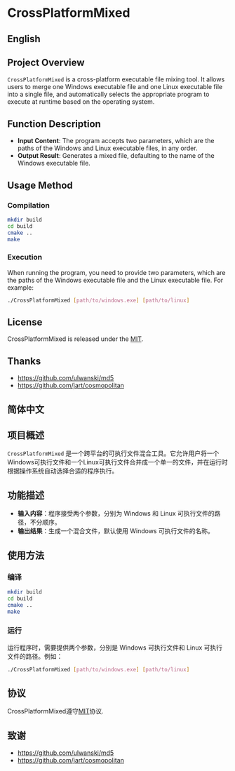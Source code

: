 # CrossPlatformMixed
## English

## Project Overview
`CrossPlatformMixed` is a cross-platform executable file mixing tool. It allows users to merge one Windows executable file and one Linux executable file into a single file, and automatically selects the appropriate program to execute at runtime based on the operating system.

## Function Description
- **Input Content**: The program accepts two parameters, which are the paths of the Windows and Linux executable files, in any order.
- **Output Result**: Generates a mixed file, defaulting to the name of the Windows executable file.

## Usage Method

### Compilation
```sh
mkdir build
cd build
cmake ..
make
```

### Execution
When running the program, you need to provide two parameters, which are the paths of the Windows executable file and the Linux executable file. For example:

```sh
./CrossPlatformMixed [path/to/windows.exe] [path/to/linux]
```

## License
CrossPlatformMixed  is released under the [MIT](license).

## Thanks
- <https://github.com/ulwanski/md5>
- <https://github.com/jart/cosmopolitan>


## 简体中文

## 项目概述
`CrossPlatformMixed` 是一个跨平台的可执行文件混合工具。它允许用户将一个Windows可执行文件和一个Linux可执行文件合并成一个单一的文件，并在运行时根据操作系统自动选择合适的程序执行。

## 功能描述
- **输入内容**：程序接受两个参数，分别为 Windows 和 Linux 可执行文件的路径，不分顺序。
- **输出结果**：生成一个混合文件，默认使用 Windows 可执行文件的名称。

## 使用方法

### 编译
```sh
mkdir build
cd build
cmake ..
make
```

### 运行
运行程序时，需要提供两个参数，分别是 Windows 可执行文件和 Linux 可执行文件的路径。例如：
```sh
./CrossPlatformMixed [path/to/windows.exe] [path/to/linux]
```


## 协议
CrossPlatformMixed遵守[MIT](LICENSE)协议.


## 致谢
- <https://github.com/ulwanski/md5>
- <https://github.com/jart/cosmopolitan>